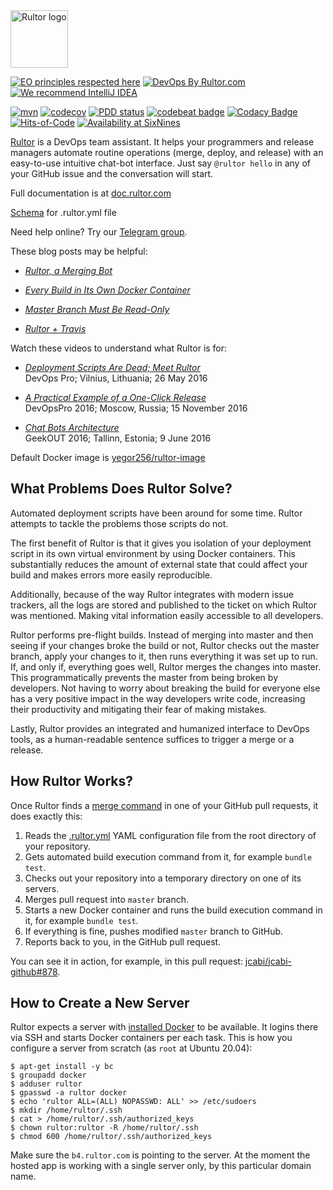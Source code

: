 <img alt="Rultor logo" src="https://doc.rultor.com/images/logo.svg" width="92px"/>

[![EO principles respected here](https://www.elegantobjects.org/badge.svg)](https://www.elegantobjects.org)
[![DevOps By Rultor.com](https://www.rultor.com/b/yegor256/rultor)](https://www.rultor.com/p/yegor256/rultor)
[![We recommend IntelliJ IDEA](https://www.elegantobjects.org/intellij-idea.svg)](https://www.jetbrains.com/idea/)

[![mvn](https://github.com/yegor256/rultor/actions/workflows/mvn.yml/badge.svg)](https://github.com/yegor256/rultor/actions/workflows/mvn.yml)
[![codecov](https://codecov.io/gh/yegor256/rultor/branch/master/graph/badge.svg)](https://codecov.io/gh/yegor256/rultor)
[![PDD status](http://www.0pdd.com/svg?name=yegor256/rultor)](http://www.0pdd.com/p?name=yegor256/rultor)
[![codebeat badge](https://codebeat.co/badges/56116205-91d3-4966-8f15-d5c505fc3905)](https://codebeat.co/projects/github-com-yegor256-rultor)
[![Codacy Badge](https://app.codacy.com/project/badge/Grade/8d048ba877e34b168d50f13b1c079824)](https://www.codacy.com/gh/yegor256/rultor/dashboard?utm_source=github.com&amp;utm_medium=referral&amp;utm_content=yegor256/rultor&amp;utm_campaign=Badge_Grade)
[![Hits-of-Code](https://hitsofcode.com/github/yegor256/rultor)](https://hitsofcode.com/view/github/yegor256/rultor)
[![Availability at SixNines](https://www.sixnines.io/b/efd7)](https://www.sixnines.io/h/efd7)

[Rultor](https://www.rultor.com) is a DevOps team assistant. It helps your programmers and
release managers automate routine operations (merge, deploy, and release)
with an easy-to-use intuitive chat-bot interface. Just say `@rultor hello` in
any of your GitHub issue and the conversation will start.

Full documentation is at [doc.rultor.com](https://doc.rultor.com)

[Schema](rultor_schema.json) for .rultor.yml file

Need help online? Try our [Telegram group](https://t.me/zerocracy).

These blog posts may be helpful:

  * [_Rultor, a Merging Bot_](http://www.yegor256.com/2014/07/24/rultor-automated-merging.html)

  * [_Every Build in Its Own Docker Container_](http://www.yegor256.com/2014/07/29/docker-in-rultor.html)

  * [_Master Branch Must Be Read-Only_](http://www.yegor256.com/2014/07/21/read-only-master-branch.html)

  * [_Rultor + Travis_](http://www.yegor256.com/2014/07/31/travis-and-rultor.html)

Watch these videos to understand what Rultor is for:

  * [_Deployment Scripts Are Dead; Meet Rultor_](https://www.youtube.com/watch?v=NflR7DKwxDY)<br/>
    DevOps Pro; Vilnius, Lithuania; 26 May 2016

  * [_A Practical Example of a One-Click Release_](https://www.youtube.com/watch?v=_61CuGhyv-o)<br/>
    DevOpsPro 2016; Moscow, Russia; 15 November 2016

  * [_Chat Bots Architecture_](https://www.youtube.com/watch?v=7yTIWFZrXpg)<br/>
    GeekOUT 2016; Tallinn, Estonia; 9 June 2016

Default Docker image is [yegor256/rultor-image](https://hub.docker.com/r/yegor256/rultor-image/)

## What Problems Does Rultor Solve?

Automated deployment scripts have been around for some time. Rultor attempts to
tackle the problems those scripts do not.

The first benefit of Rultor is that it gives you isolation of your deployment
script in its own virtual environment by using Docker containers. This
substantially reduces the amount of external state that could affect your build
and makes errors more easily reproducible.

Additionally, because of the way Rultor integrates with modern issue trackers,
all the logs are stored and published to the ticket on which Rultor was
mentioned. Making vital information easily accessible to all developers.

Rultor performs pre-flight builds. Instead of merging into master and then
seeing if your changes broke the build or not, Rultor checks out the master
branch, apply your changes to it, then runs everything it was set up to run.
If, and only if, everything goes well, Rultor merges the changes into master.
This programmatically prevents the master from being broken by developers. Not
having to worry about breaking the build for everyone else has a very positive
impact in the way developers write code, increasing their productivity and
mitigating their fear of making mistakes.

Lastly, Rultor provides an integrated and humanized interface to DevOps tools,
as a human-readable sentence suffices to trigger a merge or a release.

## How Rultor Works?

Once Rultor finds a [merge command](https://doc.rultor.com/basics.html)
in one of your GitHub pull requests, it does exactly this:

  1. Reads the [.rultor.yml](https://doc.rultor.com/reference.html) YAML configuration file from the root directory of your repository.
  2. Gets automated build execution command from it, for example `bundle test`.
  3. Checks out your repository into a temporary directory on one of its servers.
  4. Merges pull request into `master` branch.
  5. Starts a new Docker container and runs the build execution command in it, for example `bundle test`.
  6. If everything is fine, pushes modified `master` branch to GitHub.
  7. Reports back to you, in the GitHub pull request.

You can see it in action, for example, in this pull request:
[jcabi/jcabi-github#878](https://github.com/jcabi/jcabi-github/pull/878).


## How to Create a New Server

Rultor expects a server with [installed Docker](https://docs.docker.com/engine/install/ubuntu/)
to be available. It logins
there via SSH and starts Docker containers per each task. This is how you
configure a server from scratch (as `root` at Ubuntu 20.04):

```
$ apt-get install -y bc
$ groupadd docker
$ adduser rultor
$ gpasswd -a rultor docker
$ echo 'rultor ALL=(ALL) NOPASSWD: ALL' >> /etc/sudoers
$ mkdir /home/rultor/.ssh
$ cat > /home/rultor/.ssh/authorized_keys
$ chown rultor:rultor -R /home/rultor/.ssh
$ chmod 600 /home/rultor/.ssh/authorized_keys
```

Make sure the `b4.rultor.com` is pointing to the server. At the moment the hosted
app is working with a single server only, by this particular domain name.
